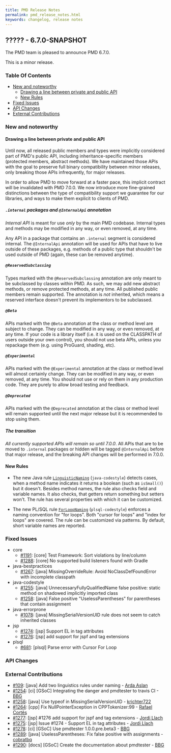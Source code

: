 ```yaml
---
title: PMD Release Notes
permalink: pmd_release_notes.html
keywords: changelog, release notes
---
```


## ????? - 6.7.0-SNAPSHOT

The PMD team is pleased to announce PMD 6.7.0.

This is a minor release.

### Table Of Contents

* [New and noteworthy](#new-and-noteworthy)
    *   [Drawing a line between private and public API](#drawing-a-line-between-private-and-public-api)
    *   [New Rules](#new-rules)
* [Fixed Issues](#fixed-issues)
* [API Changes](#api-changes)
* [External Contributions](#external-contributions)

### New and noteworthy

#### Drawing a line between private and public API

Until now, all released public members and types were implicitly considered part
of PMD's public API, including inheritance-specific members (protected members, abstract methods).
We have maintained those APIs with the goal to preserve full binary compatibility between minor releases,
only breaking those APIs infrequently, for major releases.


In order to allow PMD to move forward at a faster pace, this implicit contract will
be invalidated with PMD 7.0.0. We now introduce more fine-grained distinctions between
the type of compatibility support we guarantee for our libraries, and ways to make
them explicit to clients of PMD.

##### `.internal` packages and `@InternalApi` annotation

*Internal API* is meant for use *only* by the main PMD codebase. Internal types and methods
may be modified in any way, or even removed, at any time.

Any API in a package that contains an `.internal` segment is considered internal.
The `@InternalApi` annotation will be used for APIs that have to live outside of
these packages, e.g. methods of a public type that shouldn't be used outside of PMD (again,
these can be removed anytime).

##### `@ReservedSubclassing`

Types marked with the `@ReservedSubclassing` annotation are only meant to be subclassed
by classes within PMD. As such, we may add new abstract methods, or remove protected methods,
at any time. All published public members remain supported. The annotation is *not* inherited, which
means a reserved interface doesn't prevent its implementors to be subclassed.

##### `@Beta`

APIs marked with the `@Beta` annotation at the class or method level are subject to change.
They can be modified in any way, or even removed, at any time. If your code is a library
itself (i.e. it is used on the CLASSPATH of users outside your own control), you should not
use beta APIs, unless you repackage them (e.g. using ProGuard, shading, etc).

##### `@Experimental`


APIs marked with the `@Experimental` annotation at the class or method level will almost certainly
change. They can be modified in any way, or even removed, at any time. You should not use or rely
 on them in any production code. They are purely to allow broad testing and feedback.

##### `@Deprecated`

APIs marked with the `@Deprecated` annotation at the class or method level will remain supported
until the next major release but it is recommended to stop using them.


##### The transition

*All currently supported APIs will remain so until 7.0.0*. All APIs that are to be moved to
`.internal` packages or hidden will be tagged `@InternalApi` before that major release, and
the breaking API changes will be performed in 7.0.0.


#### New Rules

*   The new Java rule [`LinguisticNaming`](pmd_rules_java_codestyle.html#linguisticnaming) (`java-codestyle`)
    detects cases, when a method name indicates it returns a boolean (such as `isSmall()`) but it doesn't.
    Besides method names, the rule also checks field and variable names. It also checks, that getters return
    something but setters won't. The rule has several properties with which it can be customized.

*   The new PL/SQL rule [`ForLoopNaming`](pmd_rules_plsql_codestyle.html#forloopnaming) (`plsql-codestyle`)
    enforces a naming convention for "for loops". Both "cursor for loops" and "index for loops" are covered.
    The rule can be customized via patterns. By default, short variable names are reported.

### Fixed Issues

*   core
    *   [#1191](https://github.com/pmd/pmd/issues/1191): \[core] Test Framework: Sort violations by line/column
    *   [#1288](https://github.com/pmd/pmd/issues/1288): \[core] No supported build listeners found with Gradle
*   java-bestpractices
    *   [#1267](https://github.com/pmd/pmd/pull/1267): \[java] MissingOverrideRule: Avoid NoClassDefFoundError with incomplete classpath
*   java-codestyle
    *   [#1255](https://github.com/pmd/pmd/issues/1255): \[java] UnnecessaryFullyQualifiedName false positive: static method on shadowed implicitly imported class
    *   [#1258](https://github.com/pmd/pmd/issues/1285): \[java] False positive "UselessParentheses" for parentheses that contain assignment
*   java-errorprone
    *   [#1078](https://github.com/pmd/pmd/issues/1078): \[java] MissingSerialVersionUID rule does not seem to catch inherited classes
*   jsp
    *   [#1274](https://github.com/pmd/pmd/issues/1274): \[jsp] Support EL in tag attributes
    *   [#1276](https://github.com/pmd/pmd/issues/1276): \[jsp] add support for jspf and tag extensions
*   plsql
    *   [#681](https://github.com/pmd/pmd/issues/681): \[plsql] Parse error with Cursor For Loop

### API Changes

### External Contributions

*   [#109](https://github.com/pmd/pmd/pull/109): \[java] Add two linguistics rules under naming - [Arda Aslan](https://github.com/ardaasln)
*   [#1254](https://github.com/pmd/pmd/pull/1254): \[ci] \[GSoC] Integrating the danger and pmdtester to travis CI - [BBG](https://github.com/djydewang)
*   [#1258](https://github.com/pmd/pmd/pull/1258): \[java] Use typeof in MissingSerialVersionUID - [krichter722](https://github.com/krichter722)
*   [#1264](https://github.com/pmd/pmd/pull/1264): \[cpp] Fix NullPointerException in CPPTokenizer:99 - [Rafael Cortês](https://github.com/mrfyda)
*   [#1277](https://github.com/pmd/pmd/pull/1277): \[jsp] #1276 add support for jspf and tag extensions - [Jordi Llach](https://github.com/jordillachmrf)
*   [#1275](https://github.com/pmd/pmd/pull/1275): \[jsp] Issue #1274 - Support EL in tag attributes - [Jordi Llach](https://github.com/jordillachmrf)
*   [#1278](https://github.com/pmd/pmd/pull/1278): \[ci] \[GSoC] Use pmdtester 1.0.0.pre.beta3 - [BBG](https://github.com/djydewang)
*   [#1289](https://github.com/pmd/pmd/pull/1289): \[java] UselessParentheses: Fix false positive with assignments - [cobratbq](https://github.com/cobratbq)
*   [#1290](https://github.com/pmd/pmd/pull/1290): \[docs] \[GSoC] Create the documentation about pmdtester - [BBG](https://github.com/djydewang)
